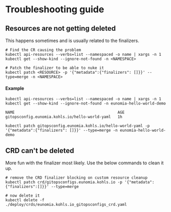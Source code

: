 # Troubleshooting guide

## Resources are not getting deleted

This happens sometimes and is usually related to the finalizers.

```shell
# Find the CR causing the problem
kubectl api-resources --verbs=list --namespaced -o name | xargs -n 1 kubectl get --show-kind --ignore-not-found -n <NAMESPACE>

# Patch the finalizer to be able to nuke it
kubectl patch <RESOURCE> -p '{"metadata":{"finalizers": []}}' --type=merge -n <NAMESPACE>
```

#### Example

```
kubectl api-resources --verbs=list --namespaced -o name | xargs -n 1 kubectl get --show-kind --ignore-not-found -n eunomia-hello-world-demo

NAME                                             AGE
gitopsconfig.eunomia.kohls.io/hello-world-yaml   1h

kubectl patch gitopsconfig.eunomia.kohls.io/hello-world-yaml -p '{"metadata":{"finalizers": []}}' --type=merge -n eunomia-hello-world-demo
```

## CRD can't be deleted

More fun with the finalizer most likely. Use the below commands to clean it up.

```shell
# remove the CRD finalizer blocking on custom resource cleanup
kubectl patch crd/gitopsconfigs.eunomia.kohls.io -p '{"metadata":{"finalizers":[]}}' --type=merge

# now delete it
kubectl delete -f ./deploy/crds/eunomia.kohls.io_gitopsconfigs_crd.yaml
```
